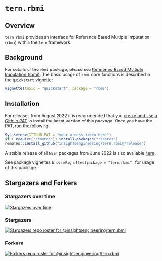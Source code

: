 # `tern.rbmi`

## Overview

`tern.rbmi` provides an interface for Reference Based Multiple Imputation (`rbmi`) within the `tern` framework.

## Background

For details of the `rbmi` package, please see [Reference Based Multiple Imputation (rbmi)](https://github.com/insightsengineering/rbmi). The basic usage of `rbmi` core functions is described
in the `quickstart` vignette:

```R
vignette(topic = "quickstart", package = "rbmi")
```

## Installation

For releases from August 2022 it is recommended that you [create and use a Github PAT](https://docs.github.com/en/github/authenticating-to-github/keeping-your-account-and-data-secure/creating-a-personal-access-token) to install the latest version of this package. Once you have the PAT, run the following:

```r
Sys.setenv(GITHUB_PAT = "your_access_token_here")
if (!require("remotes")) install.packages("remotes")
remotes::install_github("insightsengineering/tern.rbmi@*release")
```

A stable release of all `NEST` packages from June 2022 is also available [here](https://github.com/insightsengineering/depository#readme).

See package vignettes `browseVignettes(package = "tern.rbmi")` for usage of this package.

## Stargazers and Forkers

### Stargazers over time

[![Stargazers over time](https://starchart.cc/insightsengineering/tern.rbmi.svg)](https://starchart.cc/insightsengineering/tern.rbmi)

### Stargazers

[![Stargazers repo roster for @insightsengineering/tern.rbmi](https://reporoster.com/stars/insightsengineering/tern.rbmi)](https://github.com/insightsengineering/tern.rbmi/stargazers)

### Forkers

[![Forkers repo roster for @insightsengineering/tern.rbmi](https://reporoster.com/forks/insightsengineering/tern.rbmi)](https://github.com/insightsengineering/tern.rbmi/network/members)

